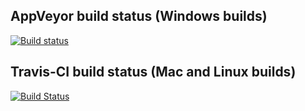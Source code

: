 ## AppVeyor build status (Windows builds)
[![Build status](https://ci.appveyor.com/api/projects/status/6pb77hckk322kcsk?svg=true)](https://ci.appveyor.com/project/guusdk/java-cef-build)

## Travis-CI build status (Mac and Linux builds)
[![Build Status](https://travis-ci.org/smac89/java-cef-build.svg?branch=master)](https://travis-ci.org/smac89/java-cef-build)
